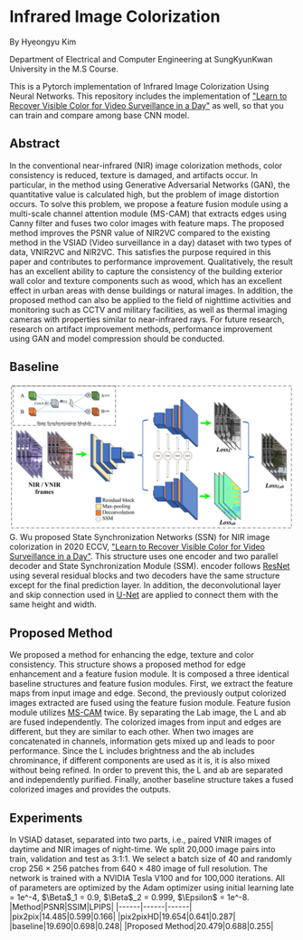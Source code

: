 # Infrared Image Colorization
By Hyeongyu Kim

Department of Electrical and Computer Engineering at SungKyunKwan University in the M.S Course.

This is a Pytorch implementation of Infrared Image Colorization Using Neural Networks. This repository includes the implementation of ["Learn to 
Recover Visible Color for Video Surveillance in a Day"](https://www.ecva.net/papers/eccv_2020/papers_ECCV/papers/123460477.pdf) as well, so that you can train and compare among base CNN model.

## Abstract
In the conventional near-infrared (NIR) image colorization methods, color consistency is reduced, texture is damaged, and artifacts occur. In particular, in the method using Generative Adversarial Networks (GAN), the quantitative value is calculated high, but the problem of image distortion occurs. To solve this problem, we propose a feature fusion module using a multi-scale channel attention module (MS-CAM) that extracts edges using Canny filter and fuses two color images with feature maps. The proposed method improves the PSNR value of NIR2VC compared to the existing method in the VSIAD (Video surveillance in a day) dataset with two types of data, VNIR2VC and NIR2VC. This satisfies the purpose required in this paper and contributes to performance improvement. Qualitatively, the result has an excellent ability to capture the consistency of the building exterior wall color and texture components such as wood, which has an excellent effect in urban areas with dense buildings or natural images. In addition, the proposed method can also be applied to the field of nighttime activities and monitoring such as CCTV and military facilities, as well as thermal imaging cameras with properties similar to near-infrared rays. For future research, research on artifact improvement methods, performance improvement using GAN and model compression should be conducted.

## Baseline
![Baseline structure](./images/Baseline_structure.jpg)
G. Wu proposed State Synchronization Networks (SSN) for NIR image colorization in 2020 ECCV, ["Learn to Recover Visible Color for Video Surveillance in a Day"](https://www.ecva.net/papers/eccv_2020/papers_ECCV/papers/123460477.pdf). This structure uses one encoder and two parallel decoder and State Synchronization Module (SSM). encoder follows [ResNet](https://arxiv.org/abs/1512.03385?context=cs) using several residual blocks and two decoders have the same structure except for the final prediction layer. In addition, the deconvolutional layer and skip connection used in [U-Net](https://arxiv.org/abs/1505.04597) are applied to connect them with the same height and width. 

## Proposed Method
We proposed a method for enhancing the edge, texture and color consistency. This structure shows a proposed method for edge enhancement and a feature fusion module. It is composed a three identical baseline structures and feature fusion modules.
First, we extract the feature maps from input image and edge. Second, the previously output colorized images extracted are fused using the feature fusion module.
Feature fusion module utilizes [MS-CAM](https://arxiv.org/abs/2009.14082) twice. 
By separating the Lab image, the L and ab are fused independently. The colorized images from input and edges are different, but they are similar to each other. When two images are concatenated in channels, information gets mixed up and leads to poor performance. Since the L includes brightness and the ab includes chrominance, if different components are used as it is, it is also mixed without being refined. In order to prevent this, the L and ab are separated and independently purified. Finally, another baseline structure takes a fused colorized images and provides the outputs.

## Experiments
In VSIAD dataset, separated into two parts, i.e., paired VNIR images of daytime and NIR images of night-time. We split 20,000 image pairs into train, validation and test as 3:1:1. We select a batch size of 40 and randomly crop 256 × 256 patches from 640 × 480 image of full resolution. The network is trained with a NVIDIA Tesla V100 and for 100,000 iterations. All of parameters are optimized by the Adam optimizer using initial learning late = 1e^-4, $\Beta$_1 = 0.9, $\Beta$_2 = 0.999, $\Epsilon$ = 1e^-8.
|Method|PSNR|SSIM|LPIPS|
|------|------|------|
|pix2pix|14.485|0.599|0.166|
|pix2pixHD|19.654|0.641|0.287|
|baseline|19.690|0.698|0.248|
|Proposed Method|20.479|0.688|0.255|
